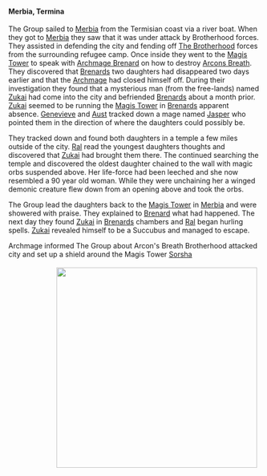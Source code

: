#### Merbia, Termina

<!-- ##### Events -->
The Group sailed to [Merbia](/kingdoms/termina/merbia) from the Termisian coast via a river boat. When they got to [Merbia](/kingdoms/termina/merbia) they saw that it was under attack by Brotherhood forces. They assisted in defending the city and fending off [The Brotherhood](/groups/the_brotherhood) forces from the surrounding refugee camp. Once inside they went to the [Magis Tower](/places/magis_tower) to speak with [Archmage Brenard](/characters/npcs/archmage_brenard)  on how to destroy [Arcons Breath](/items/arcons_breath). They discovered that [Brenards](/characters/npcs/archmage_brenard) two daughters had disappeared two days earlier and that the [Archmage](/characters/npcs/archmage_brenard) had closed himself off. During their investigation they found that a mysterious man (from the free-lands) named [Zukai](/characters/npcs/zukai) had come into the city and befriended [Brenards](/characters/npcs/archmage_brenard) about a month prior. [Zukai](/characters/npcs/zukai) seemed to be running the [Magis Tower](/places/magis_tower) in [Brenards](/characters/npcs/archmage_brenard) apparent absence. [Genevieve](/characters/pcs/genevieve) and [Aust](/characters/pcs/aust) tracked down a mage named [Jasper](/characters/npcs/jasper) who pointed them in the direction of where the daughters could possibly be.

They tracked down and found both daughters in a temple a few miles outside of the city. [Ral](/characters/pcs/ral_zarek) read the youngest daughters thoughts and discovered that [Zukai](/characters/npcs/zukai) had brought them there. The continued searching the temple and discovered the oldest daughter chained to the wall with magic orbs suspended  above. Her life-force had been leeched and she now resembled a 90 year old woman. While they were unchaining her a winged demonic creature flew down from an opening above and took the orbs.

The Group lead the daughters back to the [Magis Tower](/places/magis_tower) in [Merbia](/kingdoms/termina/merbia) and were showered with praise. They explained to [Brenard](/characters/npcs/archmage_brenard) what had happened. The next day they found [Zukai](/characters/npcs/zukai) in [Brenards](/characters/npcs/archmage_brenard) chambers and [Ral](/characters/pcs/ral_zarek) began hurling spells. [Zukai](/characters/npcs/zukai) revealed himself to be a Succubus and managed to escape.

Archmage informed The Group about Arcon's Breath
Brotherhood attacked city and set up a shield around the Magis Tower
[Sorsha](/characters/pcs/sor)



<div class="span3" style="float:right; padding: 4px 8px 4px 8px;">
    <img src="/static/images/magis_tower.jpg" height="auto" width="400px">
</div>
